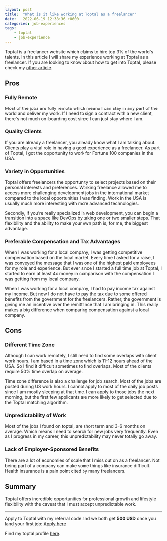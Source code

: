 ```yaml
---
layout: post
title:  "What is it like working at Toptal as a freelancer"
date:   2022-06-19 12:38:36 +0600
categories: job-experiences
tags:
    - toptal
    - job-experience
---
```


Toptal is a freelancer website which claims to hire top 3% of the world's talents. In this article I will share my experience working at Toptal as a freelancer. If you are looking to know about how to get into Toptal, please check my [other article](/interviews/2021/12/16/how-i-get-into-toptal.html).

## Pros

### Fully Remote

Most of the jobs are fully remote which means I can stay in any part of the world and deliver my work. If I need to sign a contract with a new client, there's not much on-boarding cost since I can just stay where I am.

### Quality Clients

If you are already a freelancer, you already know what I am talking about. Clients play a vital role in having a good experience as a freelancer. As part of Toptal, I got the opportunity to work for Fortune 100 companies in the USA.

### Variety in Opportunities

Toptal offers freelancers the opportunity to select projects based on their personal interests and preferences. Working freelance allowed me to access more challenging development jobs in the international market compared to the local opportunities I was finding. Work in the USA is usually much more interesting with more advanced technologies.

Secondly, if you’re really specialized in web development, you can begin a transition into a space like DevOps by taking one or two smaller steps. That flexibility and the ability to make your own path is, for me, the biggest advantage.

### Preferable Compensation and Tax Advantages

When I was working for a local company, I was getting competitive compensation based on the local market. Every time I asked for a raise, I was conveyed the message that I was one of the highest paid employees for my role and experience. But ever since I started a full time job at Toptal, I started to earn at least 4x money in comparison with the compensation I was getting from my local company.

When I was working for a local company, I had to pay income tax against my income. But now I do not have to pay the tax due to some offered benefits from the government for the freelancers. Rather, the government is giving me an incentive over the remittance that I am bringing in. This really makes a big difference when comparing compensation against a local company.

## Cons

### Different Time Zone

Although I can work remotely, I still need to find some overlaps with client work hours. I am based in a time zone which is 11-12 hours ahead of the USA. So I find it difficult sometimes to find overlaps. Most of the clients require 50% time overlap on average.

Time zone difference is also a challenge for job search. Most of the jobs are posted during US work hours. I cannot apply to most of the daily job posts since I am mostly sleeping at that time. I can apply to those jobs the next morning, but the first few applicants are more likely to get selected due to the Toptal matching algorithm.

### Unpredictability of Work

Most of the jobs I found on toptal, are short term and 3-6 months on average. Which means I need to search for new jobs very frequently. Even as I progress in my career, this unpredictability may never totally go away.

### Lack of Employer-Sponsored Benefits

There are a lot of economies of scale that I miss out on as a freelancer. Not being part of a company can make some things like insurance difficult. Health insurance is a pain point cited by many freelancers.


## Summary

Toptal offers incredible opportunities for professional growth and lifestyle flexibility with the caveat that I must accept unpredictable work.

---

Apply to Toptal with my referral code and we both get **500 USD** once you land your first job: [Apply here](https://www.toptal.com/qKJGyP/worlds-top-talent)

Find my toptal profile [here](https://www.toptal.com/resume/feroz-ahmmed).